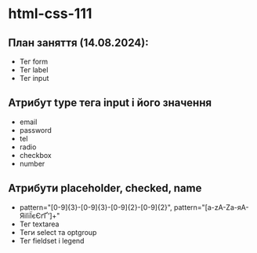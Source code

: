 # html-css-111

## План заняття (14.08.2024):

- Тег form
- Тег label
- Тег input

## Атрибут type тега input і його значення

- email
- password
- tel
- radio
- checkbox
- number

## Атрибути placeholder, checked, name

- pattern="[0-9]{3}-[0-9]{3}-[0-9]{2}-[0-9]{2}", pattern="[a-zA-Zа-яА-ЯіІїЇєЄґҐʼ]+"
- Тег textarea
- Теги select та optgroup
- Тег fieldset і legend
